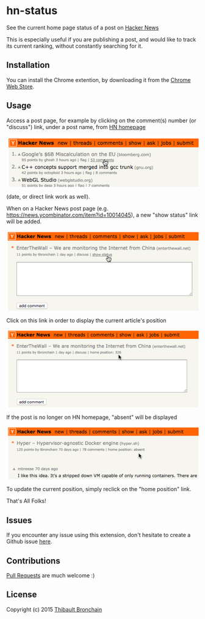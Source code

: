 # hn-status
See the current home page status of a post on [Hacker News](http://news.ycombinator.com)

This is especially useful if you are publishing a post, and would like to track its current ranking,
without constantly searching for it.

## Installation
You can install the Chrome extention, by downloading it from the [Chrome Web Store](https://chrome.google.com/webstore/detail/hn-status/edmbgdfejjdikhaniepceopkchejaghp).

## Usage
Access a post page, for example by clicking on the comment(s) number (or "discuss") link, under a post name, from [HN homepage](http://news.ycombinator.com)

![access post page](screenshots/access_post_page.png)

(date, or direct link work as well).

When on a Hacker News post page (e.g. https://news.ycombinator.com/item?id=10014045),
a new "show status" link will be added.

![show status](screenshots/show_status.png)

Click on this link in order to display the current article's position

![show position](screenshots/show_position.png)

If the post is no longer on HN homepage, "absent" will be displayed

![show absent](screenshots/show_absent.png)

To update the current position, simply reclick on the "home position" link.

That's All Folks!

## Issues
If you encounter any issue using this extension, don't hesitate to create a Github issue [here](https://github.com/tbronchain/hn-status/issues).

## Contributions
[Pull Requests](https://github.com/tbronchain/hn-status/pulls) are much welcome :)

## License
Copyright (c) 2015 [Thibault Bronchain](http://bronchain.me)
